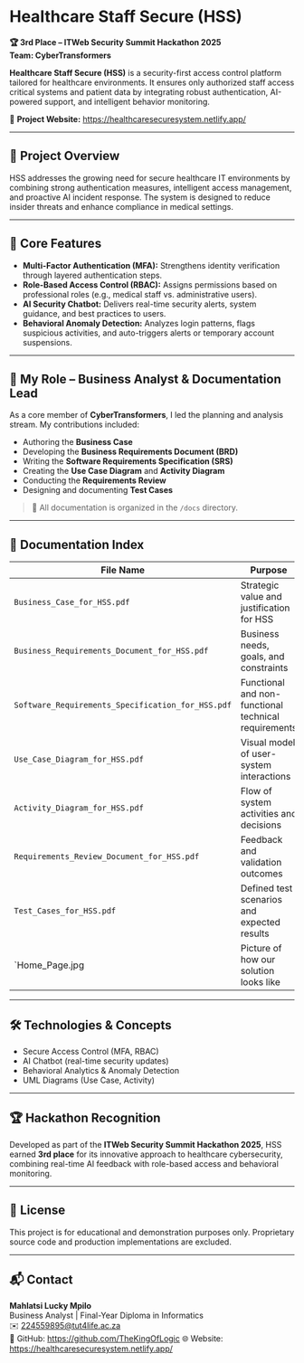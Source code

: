 # Healthcare Staff Secure (HSS)  
**🏆 3rd Place – ITWeb Security Summit Hackathon 2025**  
**Team: CyberTransformers**

**Healthcare Staff Secure (HSS)** is a security-first access control platform tailored for healthcare environments. It ensures only authorized staff access critical systems and patient data by integrating robust authentication, AI-powered support, and intelligent behavior monitoring.

🔗 **Project Website:** https://healthcaresecuresystem.netlify.app/

---

## 📘 Project Overview

HSS addresses the growing need for secure healthcare IT environments by combining strong authentication measures, intelligent access management, and proactive AI incident response. The system is designed to reduce insider threats and enhance compliance in medical settings.

---

## 🔐 Core Features

- **Multi-Factor Authentication (MFA):** Strengthens identity verification through layered authentication steps.
- **Role-Based Access Control (RBAC):** Assigns permissions based on professional roles (e.g., medical staff vs. administrative users).
- **AI Security Chatbot:** Delivers real-time security alerts, system guidance, and best practices to users.
- **Behavioral Anomaly Detection:** Analyzes login patterns, flags suspicious activities, and auto-triggers alerts or temporary account suspensions.

---

## 👤 My Role – Business Analyst & Documentation Lead

As a core member of **CyberTransformers**, I led the planning and analysis stream. My contributions included:

- Authoring the **Business Case**
- Developing the **Business Requirements Document (BRD)**
- Writing the **Software Requirements Specification (SRS)**
- Creating the **Use Case Diagram** and **Activity Diagram**
- Conducting the **Requirements Review**
- Designing and documenting **Test Cases**

> 📁 All documentation is organized in the `/docs` directory.

---

## 📂 Documentation Index

| File Name                                         | Purpose                                                 |
|---------------------------------------------------|---------------------------------------------------------|
| `Business_Case_for_HSS.pdf`                       | Strategic value and justification for HSS               |
| `Business_Requirements_Document_for_HSS.pdf`      | Business needs, goals, and constraints                  |
| `Software_Requirements_Specification_for_HSS.pdf` | Functional and non-functional technical requirements    |
| `Use_Case_Diagram_for_HSS.pdf`                    | Visual model of user-system interactions                |
| `Activity_Diagram_for_HSS.pdf`                    | Flow of system activities and decisions                 |
| `Requirements_Review_Document_for_HSS.pdf`        | Feedback and validation outcomes                        |
| `Test_Cases_for_HSS.pdf`                          | Defined test scenarios and expected results             |
| `Home_Page.jpg                                    | Picture of how our solution looks like                  |

---

## 🛠️ Technologies & Concepts

- Secure Access Control (MFA, RBAC)
- AI Chatbot (real-time security updates)
- Behavioral Analytics & Anomaly Detection
- UML Diagrams (Use Case, Activity)

---

## 🏆 Hackathon Recognition

Developed as part of the **ITWeb Security Summit Hackathon 2025**, HSS earned **3rd place** for its innovative approach to healthcare cybersecurity, combining real-time AI feedback with role-based access and behavioral monitoring.

---

## 📎 License

This project is for educational and demonstration purposes only. Proprietary source code and production implementations are excluded.

---

## 📬 Contact

**Mahlatsi Lucky Mpilo**  
Business Analyst | Final-Year Diploma in Informatics  
✉️ 224559895@tut4life.ac.za  
🔗 GitHub: https://github.com/TheKingOfLogic
🌐 Website: https://healthcaresecuresystem.netlify.app/
